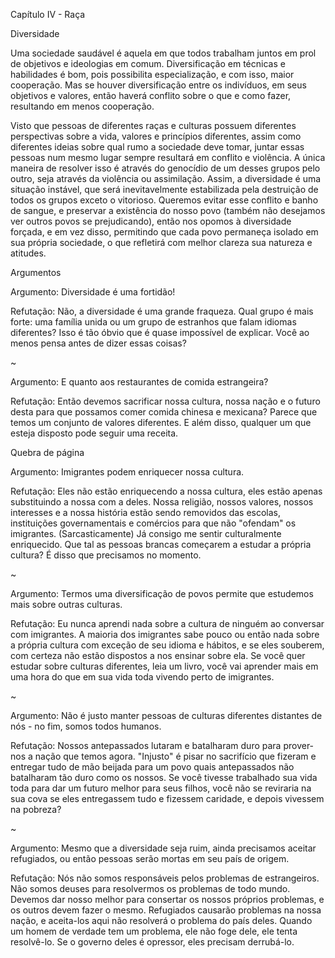 Capítulo IV - Raça

Diversidade

Uma sociedade saudável é aquela em que todos trabalham juntos em prol de objetivos e ideologias em comum. Diversificação em técnicas e habilidades é bom, pois possibilita especialização, e com isso, maior cooperação. Mas se houver diversificação entre os indivíduos, em seus objetivos e valores, então haverá conflito sobre o que e como fazer, resultando em menos cooperação.

Visto que pessoas de diferentes raças e culturas possuem diferentes perspectivas sobre a vida, valores e princípios diferentes, assim como diferentes ideias sobre qual rumo a sociedade deve tomar, juntar essas pessoas num mesmo lugar sempre resultará em conflito e violência. A única maneira de resolver isso é através do genocídio de um desses grupos pelo outro, seja através da violência ou assimilação. Assim, a diversidade é uma situação instável, que será inevitavelmente estabilizada pela destruição de todos os grupos exceto o vitorioso. Queremos evitar esse conflito e banho de sangue, e preservar a existência do nosso povo (também não desejamos ver outros povos se prejudicando), então nos opomos à diversidade forçada, e em vez disso, permitindo que cada povo permaneça isolado em sua própria sociedade, o que refletirá com melhor clareza sua natureza e atitudes.

Argumentos

Argumento: Diversidade é uma fortidão!

Refutação: Não, a diversidade é uma grande fraqueza. Qual grupo é mais forte: uma família unida ou um grupo de estranhos que falam idiomas diferentes? Isso é tão óbvio que é quase impossível de explicar. Você ao menos pensa antes de dizer essas coisas?

~

Argumento: E quanto aos restaurantes de comida estrangeira?

Refutação: Então devemos sacrificar nossa cultura, nossa nação e o futuro desta para que possamos comer comida chinesa e mexicana? Parece que temos um conjunto de valores diferentes. E além disso, qualquer um que esteja disposto pode seguir uma receita.

Quebra de página

Argumento: Imigrantes podem enriquecer nossa cultura.

Refutação: Eles não estão enriquecendo a nossa cultura, eles estão apenas substituindo a nossa com a deles. Nossa religião, nossos valores, nossos interesses e a nossa história estão sendo removidos das escolas, instituições governamentais e comércios para que não "ofendam" os imigrantes. (Sarcasticamente) Já consigo me sentir culturalmente enriquecido. Que tal as pessoas brancas começarem a estudar a própria cultura? É disso que precisamos no momento.

~

Argumento: Termos uma diversificação de povos permite que estudemos mais sobre outras culturas.

Refutação: Eu nunca aprendi nada sobre a cultura de ninguém ao conversar com imigrantes. A maioria dos imigrantes sabe pouco ou então nada sobre a própria cultura com exceção de seu idioma e hábitos, e se eles souberem, com certeza não estão dispostos a nos ensinar sobre ela. Se você quer estudar sobre culturas diferentes, leia um livro, você vai aprender mais em uma hora do que em sua vida toda vivendo perto de imigrantes.

~

Argumento: Não é justo manter pessoas de culturas diferentes distantes de nós - no fim, somos todos humanos.

Refutação: Nossos antepassados lutaram e batalharam duro para prover-nos a nação que temos agora. "Injusto" é pisar no sacrifício que fizeram e entregar tudo de mão beijada para um povo quais antepassados não batalharam tão duro como os nossos. Se você tivesse trabalhado sua vida toda para dar um futuro melhor para seus filhos, você não se reviraria na sua cova se eles entregassem tudo e fizessem caridade, e depois vivessem na pobreza?

~

Argumento: Mesmo que a diversidade seja ruim, ainda precisamos aceitar refugiados, ou então pessoas serão mortas em seu país de origem.

Refutação: Nós não somos responsáveis pelos problemas de estrangeiros. Não somos deuses para resolvermos os problemas de todo mundo. Devemos dar nosso melhor para consertar os nossos próprios problemas, e os outros devem fazer o mesmo. Refugiados causarão problemas na nossa nação, e aceita-los aqui não resolverá o problema do país deles. Quando um homem de verdade tem um problema, ele não foge dele, ele tenta resolvê-lo. Se o governo deles é opressor, eles precisam derrubá-lo.
